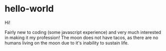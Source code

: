 # hello-world

Hi!

Fairly new to coding (some javascript experience) and very much interested in making it my profession!
The moon does not have tacos, as there are no humans living on the moon due to it's inability to sustain life.
